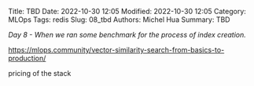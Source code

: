 Title: TBD
Date: 2022-10-30 12:05
Modified: 2022-10-30 12:05
Category: MLOps
Tags: redis
Slug: 08_tbd
Authors: Michel Hua
Summary: TBD

_Day 8 - When we ran some benchmark for the process of index creation._

https://mlops.community/vector-similarity-search-from-basics-to-production/

pricing of the stack